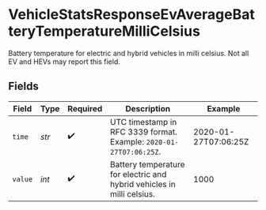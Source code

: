 # VehicleStatsResponseEvAverageBatteryTemperatureMilliCelsius

Battery temperature for electric and hybrid vehicles in milli celsius. Not all EV and HEVs may report this field.


## Fields

| Field                                                                  | Type                                                                   | Required                                                               | Description                                                            | Example                                                                |
| ---------------------------------------------------------------------- | ---------------------------------------------------------------------- | ---------------------------------------------------------------------- | ---------------------------------------------------------------------- | ---------------------------------------------------------------------- |
| `time`                                                                 | *str*                                                                  | :heavy_check_mark:                                                     | UTC timestamp in RFC 3339 format. Example: `2020-01-27T07:06:25Z`.     | 2020-01-27T07:06:25Z                                                   |
| `value`                                                                | *int*                                                                  | :heavy_check_mark:                                                     | Battery temperature for electric and hybrid vehicles in milli celsius. | 1000                                                                   |